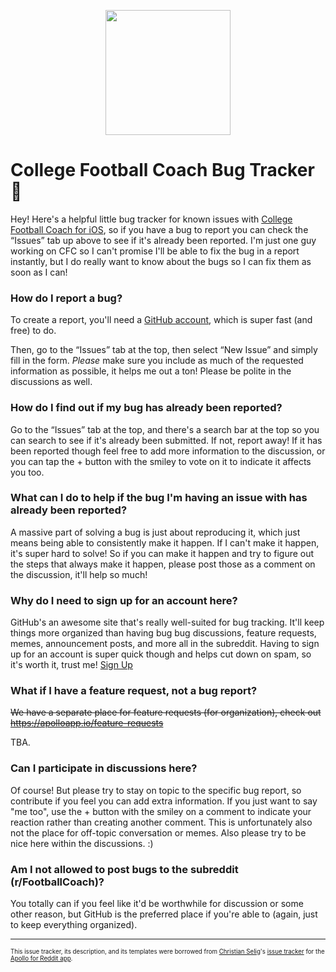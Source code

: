 <p align="center">
  <img src="http://i.imgur.com/NBtg2lC.png" width=200 />
</p>

# College Football Coach Bug Tracker 🐛

Hey! Here's a helpful little bug tracker for known issues with [College Football Coach for iOS](https://akeaswaran.me/cfc-ios), so if you have a bug to report you can check the “Issues” tab up above to see if it's already been reported. I'm just one guy working on CFC so I can't promise I'll be able to fix the bug in a report instantly, but I do really want to know about the bugs so I can fix them as soon as I can!

### How do I report a bug?

To create a report, you'll need a [GitHub account](https://github.com/), which is super fast (and free) to do.

Then, go to the “Issues” tab at the top, then select “New Issue” and simply fill in the form. *Please* make sure you include as much of the requested information as possible, it helps me out a ton! Please be polite in the discussions as well.

### How do I find out if my bug has already been reported?

Go to the “Issues” tab at the top, and there's a search bar at the top so you can search to see if it's already been submitted. If not, report away! If it has been reported though feel free to add more information to the discussion, or you can tap the + button with the smiley to vote on it to indicate it affects you too.

### What can I do to help if the bug I'm having an issue with has already been reported?

A massive part of solving a bug is just about reproducing it, which just means being able to consistently make it happen. If I can't make it happen, it's super hard to solve! So if you can make it happen and try to figure out the steps that always make it happen, please post those as a comment on the discussion, it'll help so much!

### Why do I need to sign up for an account here?

GitHub's an awesome site that's really well-suited for bug tracking. It'll keep things more organized than having bug bug discussions, feature requests, memes, announcement posts, and more all in the subreddit. Having to sign up for an account is super quick though and helps cut down on spam, so it's worth it, trust me! [Sign Up](https://github.com/)

### What if I have a feature request, not a bug report?

~~We have a separate place for feature requests (for organization), check out https://apolloapp.io/feature-requests~~

TBA.

### Can I participate in discussions here?

Of course! But please try to stay on topic to the specific bug report, so contribute if you feel you can add extra information. If you just want to say "me too", use the + button with the smiley on a comment to indicate your reaction rather than creating another comment. This is unfortunately also not the place for off-topic conversation or memes. Also please try to be nice here within the discussions. :)

### Am I not allowed to post bugs to the subreddit (r/FootballCoach)?

You totally can if you feel like it'd be worthwhile for discussion or some other reason, but GitHub is the preferred place if you're able to (again, just to keep everything organized).

---

<sub><sup>This issue tracker, its description, and its templates were borrowed from <a href="https://github.com/christianselig">Christian Selig</a>'s [issue tracker](https://github.com/christianselig/apollo-bugs) for the [Apollo for Reddit app](https://apolloapp.io).</sup></sub>
